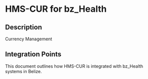 # HMS-CUR for bz_Health

## Description

Currency Management

## Integration Points

This document outlines how HMS-CUR is integrated with bz_Health systems in Belize.
